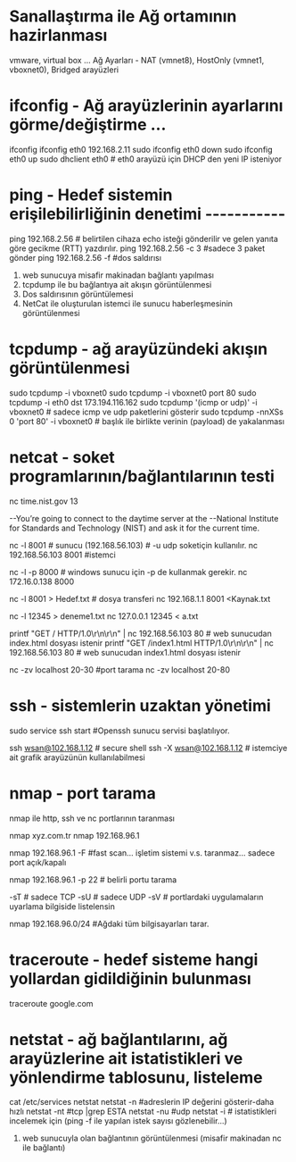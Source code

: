 # Sanallaştırma ile Ağ ortamının hazirlanması
vmware, virtual box ...
Ağ Ayarları - NAT (vmnet8), HostOnly (vmnet1, vboxnet0), Bridged arayüzleri



# ifconfig - Ağ arayüzlerinin ayarlarını görme/değiştirme ... 
ifconfig
ifconfig eth0 192.168.2.11
sudo ifconfig eth0 down
sudo ifconfig eth0 up
sudo dhclient eth0     # eth0 arayüzü için DHCP den yeni IP isteniyor

# ping - Hedef sistemin erişilebilirliğinin denetimi -----------
ping 192.168.2.56   # belirtilen cihaza echo isteği gönderilir ve gelen yanıta göre gecikme (RTT) yazdırılır. 
ping 192.168.2.56 -c 3  #sadece 3 paket gönder
ping 192.168.2.56 -f #dos saldırısı

1. web sunucuya misafir makinadan bağlantı yapılması
2. tcpdump ile bu bağlantıya ait akışın görüntülenmesi
3. Dos saldırısının görüntülemesi
4. NetCat ile oluşturulan istemci ile sunucu haberleşmesinin görüntülenmesi

# tcpdump - ağ arayüzündeki akışın görüntülenmesi 
sudo tcpdump -i vboxnet0
sudo tcpdump -i vboxnet0 port 80
sudo tcpdump -i eth0 dst 173.194.116.162
sudo tcpdump  '(icmp or udp)' -i vboxnet0 # sadece icmp ve udp paketlerini gösterir
sudo tcpdump -nnXSs 0 'port 80' -i vboxnet0  # başlık ile birlikte verinin (payload) de yakalanması 


# netcat - soket programlarının/bağlantılarının testi

nc time.nist.gov 13

--You’re going to connect to the daytime server at the
--National Institute for Standards and Technology (NIST) and ask it for the current time.


nc -l 8001 # sunucu (192.168.56.103) #  -u udp soketiçin kullanılır.
nc 192.168.56.103 8001 #istemci

nc -l -p 8000 # windows sunucu için -p de kullanmak gerekir.
nc 172.16.0.138 8000
         
nc -l 8001 > Hedef.txt # dosya transferi
nc 192.168.1.1 8001 <Kaynak.txt
 
nc -l 12345 > deneme1.txt
nc 127.0.0.1 12345 < a.txt
 


printf "GET / HTTP/1.0\r\n\r\n" | nc 192.168.56.103 80 # web sunucudan index.html dosyası istenir
printf "GET /index1.html HTTP/1.0\r\n\r\n" | nc 192.168.56.103 80 # web sunucudan index1.html dosyası istenir

nc -zv localhost 20-30 #port tarama
nc -zv localhost 20-80


# ssh - sistemlerin uzaktan yönetimi

sudo service ssh start  #Openssh sunucu servisi başlatılıyor.

ssh wsan@102.168.1.12  # secure shell
ssh -X wsan@102.168.1.12 # istemciye ait grafik arayüzünün kullanılabilmesi



# nmap - port tarama
 nmap ile http, ssh ve nc portlarının taranması

nmap xyz.com.tr
nmap 192.168.96.1

nmap 192.168.96.1 -F #fast scan...  işletim sistemi v.s. taranmaz... sadece port açık/kapalı

nmap 192.168.96.1 -p 22 # belirli portu tarama

-sT # sadece TCP
-sU # sadece UDP
-sV # portlardaki uygulamaların uyarlama bilgiside listelensin

nmap 192.168.96.0/24 #Ağdaki tüm bilgisayarları tarar.


# traceroute - hedef sisteme hangi yollardan gidildiğinin bulunması
traceroute google.com


# netstat - ağ bağlantılarını, ağ arayüzlerine ait istatistikleri ve yönlendirme tablosunu, listeleme
cat /etc/services
netstat
netstat -n #adreslerin IP değerini gösterir-daha hızlı
netstat -nt #tcp |grep ESTA
netstat -nu #udp
netstat -i # istatistikleri incelemek için (ping -f ile yapılan istek sayısı gözlenebilir...) 

1. web sunucuyla olan bağlantının görüntülenmesi (misafir makinadan nc ile bağlantı) 
